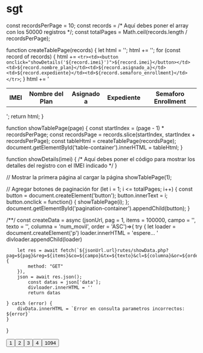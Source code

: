 # sgt

const recordsPerPage = 10;
const records = /* Aquí debes poner el array con los 50000 registros */;
const totalPages = Math.ceil(records.length / recordsPerPage);

function createTablePage(records) {
  let html = '<table>';
  html += '<tr><th>IMEI</th><th>Nombre del Plan</th><th>Asignado a</th><th>Expediente</th><th>Semaforo Enrollment</th></tr>';
  for (const record of records) {
    html += `<tr><td><button onclick="showDetails('${record.imei}')">${record.imei}</button></td><td>${record.nombre_plan}</td><td>${record.asignado_a}</td><td>${record.expediente}</td><td>${record.semaforo_enrollment}</td></tr>`;
  }
  html += '</table>';
  return html;
}

function showTablePage(page) {
  const startIndex = (page - 1) * recordsPerPage;
  const recordsPage = records.slice(startIndex, startIndex + recordsPerPage);
  const tableHtml = createTablePage(recordsPage);
  document.getElementById('table-container').innerHTML = tableHtml;
}

function showDetails(imei) {
  /* Aquí debes poner el código para mostrar los detalles del registro con el IMEI indicado */
}

// Mostrar la primera página al cargar la página
showTablePage(1);

// Agregar botones de paginación
for (let i = 1; i <= totalPages; i++) {
  const button = document.createElement('button');
  button.innerText = i;
  button.onclick = function() {
    showTablePage(i);
  };
  document.getElementById('pagination-container').appendChild(button);
}


/**/
const createData = async (jsonUrl, pag = 1, items = 100000, campo = '', texto = '', columna = 'num_movil', order = 'ASC')=>{
    try {
        let loader = document.createElement('p')
        loader.innerHTML = 'espere... '
        divloader.appendChild(loader)

        let res = await fetch(`${jsonUrl.url}rutes/showData.php?pag=${pag}&reg=${items}&co=${campo}&tx=${texto}&cl=${columna}&or=${order}`, {
            method: "GET"
        }),
        json = await res.json();
            const datas = json['data'];
            divloader.innerHTML = ''
            return datas

    } catch (error) {
        divData.innerHTML = `Error en consulta parametros incorrectos: ${error}`
    }

}


<div class="btn-paginacion" id="paginacion"><div class="control-pag"><button class="btn-pag" data-set-pg="1">1</button><button class="btn-pag" data-set-pg="2">2</button><button class="btn-pag" data-set-pg="3">3</button><button class="btn-pag" data-set-pg="4">4</button><button class="btn-pag" data-set-pg="1094">1094</button></div></div>
